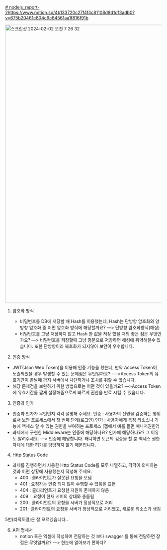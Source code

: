 [# nodejs_report-2](https://www.notion.so/4b133720c27f4f4c81108d8d1df3adb0?v=675b20461c804c9c84561aa1f816f91b)https://www.notion.so/4b133720c27f4f4c81108d8d1df3adb0?v=675b20461c804c9c84561aa1f816f91b

<img width="892" alt="스크린샷 2024-02-02 오전 7 26 32" src="https://github.com/castlejinni1226/nodejs_report-2/assets/154488198/66d66df3-b59e-4729-be71-f289fe0c4ac2">

1. 암호화 방식
    * 비밀번호를 DB에 저장할 때 Hash를 이용했는데, Hash는 단방향 암호화와 양방향 암호화 중 어떤 암호화 방식에 해당할까요? —> 단방향 암호화방식(해싱)
    * 비밀번호를 그냥 저장하지 않고 Hash 한 값을 저장 했을 때의 좋은 점은 무엇인가요? —> 비밀번호를 저장할때 그냥 평문으로 저장하면 해킹에 취약해질수 있습니다. 또한 단방향이라 복호화가 되지않아 보안이 우수합니다.

2. 인증 방식
* JWT(Json Web Token)을 이용해 인증 기능을 했는데, 만약 Access Token이 노출되었을 경우 발생할 수 있는 문제점은 무엇일까요? —->Access Token의 유효기간이 끝날때 까지 서버에서 차단하거나 조치를 취할 수 없습니다.
* 해당 문제점을 보완하기 위한 방법으로는 어떤 것이 있을까요? —>Access Token에 유효기간을 짧게 설정해줌으로써 빠르게 권한을 만료 시킬 수 있습니다.

3. 인증과 인가
* 인증과 인가가 무엇인지 각각 설명해 주세요. 인증 : 사용자의 신원을 검증하는 행위로서 보안 프로세스에서 첫 번째 단계(로그인) 인가 : 사용자에게 특정 리소스나 기능에 액세스 할 수 있는 권한을 부여하는 프로세스 (젭에서 예를 들면 매니저권한?)
* 과제에서 구현한 Middleware는 인증에 해당하나요? 인가에 해당하나요? 그 이유도 알려주세요. —> 인증에 해당합니다. 왜냐하면 토큰의 검증을 할 뿐 액세스 권한 자체에 대한 허가를 담당하지 않기 때문입니다.


4. Http Status Code
* 과제를 진행하면서 사용한 Http Status Code를 모두 나열하고, 각각이 의미하는 것과 어떤 상황에 사용했는지 작성해 주세요.
    * 400 : 클라이언트가 잘못된 요청을 보냄
    * 401 : 요청자는 인증 되지 않아 수행할 수 없음을 표현
    * 404 : 클라리언트가 요청한 자원이 존재하지 않음
    * 409 :  요청이 현재 서버의 상태와 충돌됨
    * 200 : 클라이언트의 요청을 서버가 정상적으로 처리
    * 201 : 클라이언트의 요청을 서버가 정상적으로 처리했고, 새로운 리소스가 생김
      

5번(리팩토링)은 잘 모르겠습니다..


6. API 명세서
    * notion 혹은 엑셀에 작성하여 전달하는 것 보다 swagger 를 통해 전달하면 장점은 무엇일까요? —> 한눈에 알아보기 편하다?
